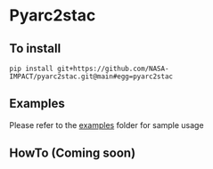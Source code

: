 # Pyarc2stac

## To install
```shell
pip install git+https://github.com/NASA-IMPACT/pyarc2stac.git@main#egg=pyarc2stac
```
## Examples
Please refer to the [examples](./examples) folder for sample usage
## HowTo (Coming soon)
